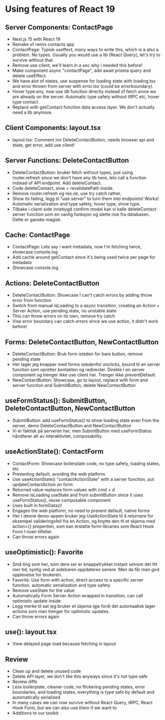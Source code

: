 # Using features of React 19

## Server Components: ContactPage

- Next.js 15 with React 19
- Remake of remix contacts app
- ContactPage: Typisk useffect, many ways to write this, which is a also a problem. No types. Usually you would use a lib (React Query), let's try to survive without that.
- Remove use client, we'll learn in a sec why i needed this before!
- Make component async "contactPage", add await prisma query and delete useEffect.
- We have alot of states, use suspense for loading state with loading.tsx and error thrown from server with error.tsx (could be errorboundary).
- Hover type:any, now use db function directly instead of fetch since we are already on the server. Automatic type safety without tRPC etc, hover type contact.
- Replace with getContact function data access layer. We don't actually need a lib anymore.

## Client Components: layout.tsx

- layout.tsx: Comment inn DeleteContactButton, needs browser api and state, get error, add use client!

## Server Functions: DeleteContactButton

- DeleteContactButton: bruker fetch without types, just using router.refresh since we don't have any lib here, lets call a function instead of API endpoint. Add deleteContact.
- Code deleteContact, slow + revalidatePath inside.
- Remove router.refresh og res.ok, use try catch rather.
- Show its failing, legg til "use server" to turn them into endpoints! Works! Automatic serialization and type safety, hover type, show type.
- Tilbake i client-side innebygd confirm modal kan vi kalle deleteContact server function som en vanlig funksjon og slette noe fra databasen. Dette er ganske magisk.

## Cache: ContactPage

- ContactPage: Lets say i want metadata, now I'm fetching twice, showcase console.log
- Add cache around getContact since it's being used twice per page for metadata
- Showcase console.log

## Actions: DeleteContactButton

- DeleteContactButton: Showcase I can't catch errors by adding throw error from function
- Switch from manual isLoading to a async transition, creating an Action + Server Action, use pending state, no unstable state
- This can throw errors on its own, remove try catch
- Vise error boundary can catch errors since we use action, it didn't work before!

## Forms: DeleteContactButton, NewContactButton

- DeleteContactButton: Bruk form isteden for bare button, remove pending state
- Her lager jeg knapper med forms istedenfor onclicks, bound til en server function som opretter kontakten og redirecter. Direkte I en server component og trenger ikke use client her. Trenger ikke preventDefault.
- NewContactButton: Showcase, go to layout, replace with form and server function and SubmitButton, delete NewContactButton

## useFormStatus(): SubmitButton, DeleteContactButton, NewContactButton

- SubmitButton: add useFormStatus() to show loading state even from the server, demo DeleteContactButton and NewContactButton
- Vi er faktisk på serveren her, men SubmitButton med useFormStatus håndterer alt av interaktivitet, composability.

## useActionState(): ContactForm

- ContactForm: Showcase boilerplate code, no type safety, loading states, etc
- Preventing default, avoiding the web platform.
- Use useActionState() "contactActionState" with a server function, put updateContactAction on form
- Returned value replaces form values with cmd + d
- Remove isLoading useState and from submitButton since it uses useFormStatus(), reuse composable component
- Uses built in formData()!
- Engages the web platform, no need to prevent default, native forms
- Her I denne demo-appen bruker jeg UseActionState til å returnere for eksempel valideringsfeil fra en Action, og knytte den til et skjema med action={} propertien, som kan erstatte form-libraries som React Hook Form I noen tilfeller.
- Can throw errors again

## useOptimistic(): Favorite

- Små ting som her, som dere ser er knappetrykket instant selvom det litt mer tid, synlig ved at sidebaren oppdateres senere. Men da får man god opplevelse for brukeren.
- Favorite: Use form with action, direct access to a specific server function, automatic serialization and type safety
- Remove useState for the value
- Automatically Form Server Action wrapped in transition, can call optimistic update inside
- Legg merke til aat jeg bruker et skjema igje fordi det automaatisk lager actions som man trenger for optimistic updates.
- Can throw errors again

## use(): layout.tsx

- View delayed page load because fetching in layout

## Review

- Clean up and delete unused code
- Delete API layer, we don't like this anyways since it's not type safe
- Review diffs
- Less boilerplate, cleaner code, no flickering pending states, error boundaries, and loading states, everything is type safe by default and automatically serialized
- In many cases we can now survive without React Query, tRPC, React Hook Form, but we can also use them if we want to
- Additions to our toolkit

